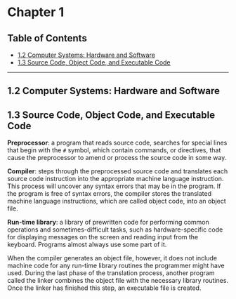 # Chapter 1

## Table of Contents

- [1.2 Computer Systems: Hardware and Software](#12-computer-systems--hardware-and-software)
- [1.3 Source Code, Object Code, and Executable Code](#13-source-code--object-code--and-executable-code)

------



## 1.2 Computer Systems: Hardware and Software



## 1.3 Source Code, Object Code, and Executable Code

**Preprocessor**: a program that reads source code, searches for special lines that begin with the `#` symbol, which contain commands, or directives, that cause the preprocessor to amend or process the source code in some way.

**Compiler**: steps through the preprocessed source code and translates each source code instruction into the appropriate machine language instruction. This process will uncover any syntax errors that may be in the program. If the program is free of syntax errors, the compiler stores the translated machine language instructions, which are called object code, into an object file.

**Run-time library**: a library of prewritten code for performing common operations and sometimes-difficult tasks, such as hardware-specific code for displaying messages on the screen and reading input from the keyboard. Programs almost always use some part of it.

When the compiler generates an object file, however, it does not include machine code for any run-time library routines the programmer might have used. During the last phase of the translation process, another program called the linker combines the object file with the necessary library routines. Once the linker has finished this step, an executable file is created.